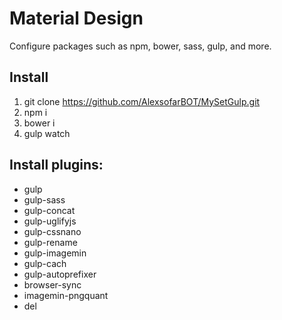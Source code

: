 # Material Design
Configure packages such as npm, bower, sass, gulp, and more.

## Install
1. git clone https://github.com/AlexsofarBOT/MySetGulp.git
2. npm i
3. bower i
4. gulp watch

## Install plugins:
* gulp
* gulp-sass
* gulp-concat
* gulp-uglifyjs
* gulp-cssnano
* gulp-rename
* gulp-imagemin
* gulp-cach
* gulp-autoprefixer
* browser-sync
* imagemin-pngquant
* del
